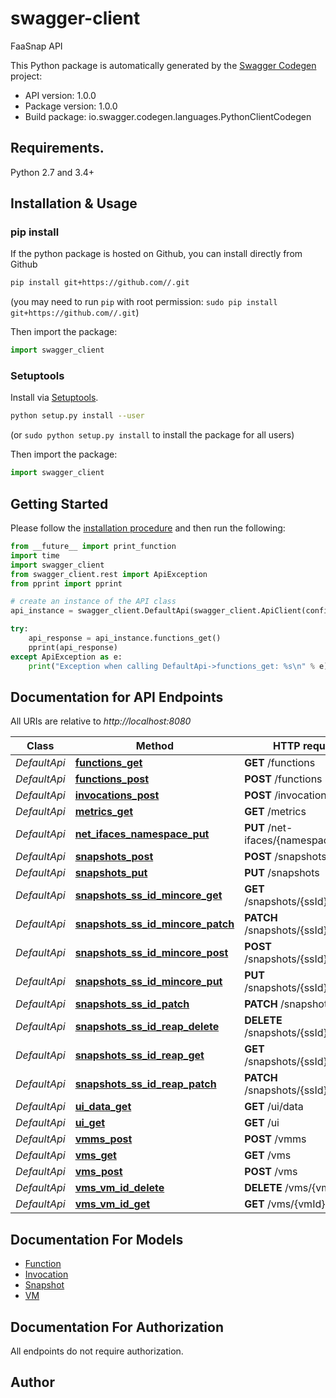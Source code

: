 # swagger-client
FaaSnap API

This Python package is automatically generated by the [Swagger Codegen](https://github.com/swagger-api/swagger-codegen) project:

- API version: 1.0.0
- Package version: 1.0.0
- Build package: io.swagger.codegen.languages.PythonClientCodegen

## Requirements.

Python 2.7 and 3.4+

## Installation & Usage
### pip install

If the python package is hosted on Github, you can install directly from Github

```sh
pip install git+https://github.com//.git
```
(you may need to run `pip` with root permission: `sudo pip install git+https://github.com//.git`)

Then import the package:
```python
import swagger_client 
```

### Setuptools

Install via [Setuptools](http://pypi.python.org/pypi/setuptools).

```sh
python setup.py install --user
```
(or `sudo python setup.py install` to install the package for all users)

Then import the package:
```python
import swagger_client
```

## Getting Started

Please follow the [installation procedure](#installation--usage) and then run the following:

```python
from __future__ import print_function
import time
import swagger_client
from swagger_client.rest import ApiException
from pprint import pprint

# create an instance of the API class
api_instance = swagger_client.DefaultApi(swagger_client.ApiClient(configuration))

try:
    api_response = api_instance.functions_get()
    pprint(api_response)
except ApiException as e:
    print("Exception when calling DefaultApi->functions_get: %s\n" % e)

```

## Documentation for API Endpoints

All URIs are relative to *http://localhost:8080*

Class | Method | HTTP request | Description
------------ | ------------- | ------------- | -------------
*DefaultApi* | [**functions_get**](docs/DefaultApi.md#functions_get) | **GET** /functions | 
*DefaultApi* | [**functions_post**](docs/DefaultApi.md#functions_post) | **POST** /functions | 
*DefaultApi* | [**invocations_post**](docs/DefaultApi.md#invocations_post) | **POST** /invocations | 
*DefaultApi* | [**metrics_get**](docs/DefaultApi.md#metrics_get) | **GET** /metrics | 
*DefaultApi* | [**net_ifaces_namespace_put**](docs/DefaultApi.md#net_ifaces_namespace_put) | **PUT** /net-ifaces/{namespace} | 
*DefaultApi* | [**snapshots_post**](docs/DefaultApi.md#snapshots_post) | **POST** /snapshots | 
*DefaultApi* | [**snapshots_put**](docs/DefaultApi.md#snapshots_put) | **PUT** /snapshots | 
*DefaultApi* | [**snapshots_ss_id_mincore_get**](docs/DefaultApi.md#snapshots_ss_id_mincore_get) | **GET** /snapshots/{ssId}/mincore | 
*DefaultApi* | [**snapshots_ss_id_mincore_patch**](docs/DefaultApi.md#snapshots_ss_id_mincore_patch) | **PATCH** /snapshots/{ssId}/mincore | 
*DefaultApi* | [**snapshots_ss_id_mincore_post**](docs/DefaultApi.md#snapshots_ss_id_mincore_post) | **POST** /snapshots/{ssId}/mincore | 
*DefaultApi* | [**snapshots_ss_id_mincore_put**](docs/DefaultApi.md#snapshots_ss_id_mincore_put) | **PUT** /snapshots/{ssId}/mincore | 
*DefaultApi* | [**snapshots_ss_id_patch**](docs/DefaultApi.md#snapshots_ss_id_patch) | **PATCH** /snapshots/{ssId} | 
*DefaultApi* | [**snapshots_ss_id_reap_delete**](docs/DefaultApi.md#snapshots_ss_id_reap_delete) | **DELETE** /snapshots/{ssId}/reap | 
*DefaultApi* | [**snapshots_ss_id_reap_get**](docs/DefaultApi.md#snapshots_ss_id_reap_get) | **GET** /snapshots/{ssId}/reap | 
*DefaultApi* | [**snapshots_ss_id_reap_patch**](docs/DefaultApi.md#snapshots_ss_id_reap_patch) | **PATCH** /snapshots/{ssId}/reap | 
*DefaultApi* | [**ui_data_get**](docs/DefaultApi.md#ui_data_get) | **GET** /ui/data | 
*DefaultApi* | [**ui_get**](docs/DefaultApi.md#ui_get) | **GET** /ui | 
*DefaultApi* | [**vmms_post**](docs/DefaultApi.md#vmms_post) | **POST** /vmms | 
*DefaultApi* | [**vms_get**](docs/DefaultApi.md#vms_get) | **GET** /vms | 
*DefaultApi* | [**vms_post**](docs/DefaultApi.md#vms_post) | **POST** /vms | 
*DefaultApi* | [**vms_vm_id_delete**](docs/DefaultApi.md#vms_vm_id_delete) | **DELETE** /vms/{vmId} | 
*DefaultApi* | [**vms_vm_id_get**](docs/DefaultApi.md#vms_vm_id_get) | **GET** /vms/{vmId} | 


## Documentation For Models

 - [Function](docs/Function.md)
 - [Invocation](docs/Invocation.md)
 - [Snapshot](docs/Snapshot.md)
 - [VM](docs/VM.md)


## Documentation For Authorization

 All endpoints do not require authorization.


## Author



